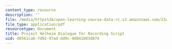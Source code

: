 ```yaml
---
content_type: resource
description: ''
file: /media/https%3A/open-learning-course-data-rc.s3.amazonaws.com/21w-763j-transmedia-storytelling-modern-science-fiction-spring-2014/d8561ca67d9297addd9c9d041b03d874_MIT21W_763JS14_Dilguercrdng.pdf
file_type: application/pdf
resourcetype: Document
title: Project Helheim Dialogue for Recording Script
uid: d8561ca6-7d92-97ad-dd9c-9d041b03d874
---
```

